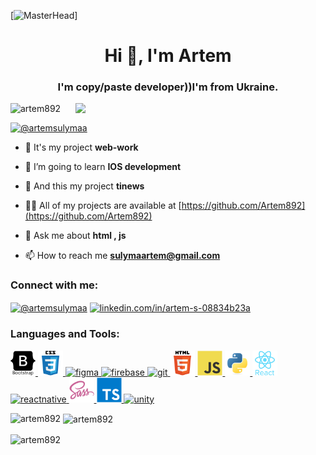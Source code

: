 [![MasterHead](https://cdn.dribbble.com/users/702789/screenshots/15688888/media/e50e606f073195a091d678dce3e19066.png?compress=1&resize=400x300)]
<h1 align="center">Hi 👋, I'm Artem</h1>
<h3 align="center">I'm copy/paste developer))I'm from Ukraine.</h3>
<img align="right" src="https://media.tenor.com/GfSX-u7VGM4AAAAM/coding.gif" width="400">

<p align="left"> <img src="https://komarev.com/ghpvc/?username=artem892&label=Profile%20views&color=0e75b6&style=flat" alt="artem892" /> </p>

<p align="left"> <a href="https://twitter.com/@artemsulymaa" target="blank"><img src="https://img.shields.io/twitter/follow/@artemsulymaa?logo=twitter&style=for-the-badge" alt="@artemsulymaa" /></a> </p>

- 🔭 It's my project **web-work**

- 🌱 I’m going to learn **IOS development**

- 👯 And this my project **tinews**

- 👨‍💻 All of my projects are available at [https://github.com/Artem892](https://github.com/Artem892)

- 💬 Ask me about **html , js**

- 📫 How to reach me **sulymaartem@gmail.com**

<h3 align="left">Connect with me:</h3>
<p align="left">
<a href="https://twitter.com/@artemsulymaa" target="blank"><img align="center" src="https://raw.githubusercontent.com/rahuldkjain/github-profile-readme-generator/master/src/images/icons/Social/twitter.svg" alt="@artemsulymaa" height="30" width="40" /></a>
<a href="https://linkedin.com/in/linkedin.com/in/artem-s-08834b23a" target="blank"><img align="center" src="https://raw.githubusercontent.com/rahuldkjain/github-profile-readme-generator/master/src/images/icons/Social/linked-in-alt.svg" alt="linkedin.com/in/artem-s-08834b23a" height="30" width="40" /></a>
</p>

<h3 align="left">Languages and Tools:</h3>
<p align="left"> <a href="https://getbootstrap.com" target="_blank" rel="noreferrer"> <img src="https://raw.githubusercontent.com/devicons/devicon/master/icons/bootstrap/bootstrap-plain-wordmark.svg" alt="bootstrap" width="40" height="40"/> </a> <a href="https://www.w3schools.com/css/" target="_blank" rel="noreferrer"> <img src="https://raw.githubusercontent.com/devicons/devicon/master/icons/css3/css3-original-wordmark.svg" alt="css3" width="40" height="40"/> </a> <a href="https://www.figma.com/" target="_blank" rel="noreferrer"> <img src="https://www.vectorlogo.zone/logos/figma/figma-icon.svg" alt="figma" width="40" height="40"/> </a> <a href="https://firebase.google.com/" target="_blank" rel="noreferrer"> <img src="https://www.vectorlogo.zone/logos/firebase/firebase-icon.svg" alt="firebase" width="40" height="40"/> </a> <a href="https://git-scm.com/" target="_blank" rel="noreferrer"> <img src="https://www.vectorlogo.zone/logos/git-scm/git-scm-icon.svg" alt="git" width="40" height="40"/> </a> <a href="https://www.w3.org/html/" target="_blank" rel="noreferrer"> <img src="https://raw.githubusercontent.com/devicons/devicon/master/icons/html5/html5-original-wordmark.svg" alt="html5" width="40" height="40"/> </a> <a href="https://developer.mozilla.org/en-US/docs/Web/JavaScript" target="_blank" rel="noreferrer"> <img src="https://raw.githubusercontent.com/devicons/devicon/master/icons/javascript/javascript-original.svg" alt="javascript" width="40" height="40"/> </a> <a href="https://www.python.org" target="_blank" rel="noreferrer"> <img src="https://raw.githubusercontent.com/devicons/devicon/master/icons/python/python-original.svg" alt="python" width="40" height="40"/> </a> <a href="https://reactjs.org/" target="_blank" rel="noreferrer"> <img src="https://raw.githubusercontent.com/devicons/devicon/master/icons/react/react-original-wordmark.svg" alt="react" width="40" height="40"/> </a> <a href="https://reactnative.dev/" target="_blank" rel="noreferrer"> <img src="https://reactnative.dev/img/header_logo.svg" alt="reactnative" width="40" height="40"/> </a> <a href="https://sass-lang.com" target="_blank" rel="noreferrer"> <img src="https://raw.githubusercontent.com/devicons/devicon/master/icons/sass/sass-original.svg" alt="sass" width="40" height="40"/> </a> <a href="https://www.typescriptlang.org/" target="_blank" rel="noreferrer"> <img src="https://raw.githubusercontent.com/devicons/devicon/master/icons/typescript/typescript-original.svg" alt="typescript" width="40" height="40"/> </a> <a href="https://unity.com/" target="_blank" rel="noreferrer"> <img src="https://www.vectorlogo.zone/logos/unity3d/unity3d-icon.svg" alt="unity" width="40" height="40"/> </a> </p>

<p><img align="left" src="https://github-readme-stats.vercel.app/api/top-langs?username=artem892&show_icons=true&locale=en&layout=compact" alt="artem892" /></p>

<p>&nbsp;<img align="center" src="https://github-readme-stats.vercel.app/api?username=artem892&show_icons=true&locale=en" alt="artem892" /></p>

<p><img align="center" src="https://github-readme-streak-stats.herokuapp.com/?user=artem892&" alt="artem892" /></p>
